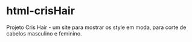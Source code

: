 # html-crisHair
Projeto Cris Hair - um site para mostrar os style em moda, para corte de cabelos masculino e feminino.
